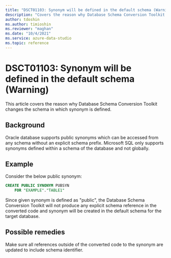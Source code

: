 ```yaml
---
title: "DSCT01103: Synonym will be defined in the default schema (Warning)"
description: "Covers the reason why Database Schema Conversion Toolkit changes the schema in which synonym is defined."
author: tdoshin
ms.author: timioshin
ms.reviewer: "maghan"
ms.date: "10/4/2021"
ms.service: azure-data-studio
ms.topic: reference
---
```


# DSCT01103: Synonym will be defined in the default schema (Warning)

This article covers the reason why Database Schema Conversion Toolkit changes the schema in which synonym is defined.

## Background

Oracle database supports public synonyms which can be accessed from any schema without an explicit schema prefix. Microsoft SQL only supports synonyms defined within a schema of the database and not globally.

## Example

Consider the below public synonym:

```sql
CREATE PUBLIC SYNONYM PUBSYN
    FOR "EXAMPLE"."TABLE1"
```

Since given synonym is defined as "public", the Database Schema Conversion Toolkit will not produce any explicit schema reference in the converted code and synonym will be created in the default schema for the target database.

## Possible remedies

Make sure all references outside of the converted code to the synonym are updated to include schema identifier.
